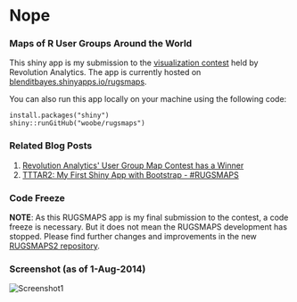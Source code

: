 Nope
========

### Maps of R User Groups Around the World

This shiny app is my submission to the [visualization contest](http://blog.revolutionanalytics.com/2014/06/contest-prizes-for-best-r-user-groups-plot.html) held by Revolution Analytics. The app is currently hosted on [blenditbayes.shinyapps.io/rugsmaps](https://blenditbayes.shinyapps.io/rugsmaps/). 

You can also run this app locally on your machine using the following code:

```
install.packages("shiny")
shiny::runGitHub("woobe/rugsmaps")
```


### Related Blog Posts

1. [Revolution Analytics' User Group Map Contest has a Winner](http://blog.revolutionanalytics.com/2014/08/winner-for-revolution-analytics-user-group-map-contest.html)
2. [TTTAR2: My First Shiny App with Bootstrap - #RUGSMAPS](http://bit.ly/1vMQaA1)


### Code Freeze

**NOTE**: As this RUGSMAPS app is my final submission to the contest, a code freeze is necessary. But it does not mean the RUGSMAPS development has stopped. Please find further changes and improvements in the new [RUGSMAPS2 repository](https://github.com/woobe/rugsmaps2).


### Screenshot (as of 1-Aug-2014)

![Screenshot1](https://raw.githubusercontent.com/woobe/rugsmaps/master/image/rugsmap_screenshot_01.png)
